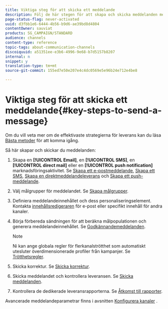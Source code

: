 ```yaml
---
title: Viktiga steg för att skicka ett meddelande
description: Följ de här stegen för att skapa och skicka meddelanden med Adobe Campaign.
page-status-flag: never-activated
uuid: d3fbb1e6-6444-4b56-b9d6-ae39bd8d4804
contentOwner: sauviat
products: SG_CAMPAIGN/STANDARD
audience: channels
content-type: reference
topic-tags: about-communication-channels
discoiquuid: a51351ee-e3b6-4996-9e68-b7d5157b8207
internal: n
snippet: y
translation-type: tm+mt
source-git-commit: 155ed7e50e207e4c4dc0569e5e96b24e712e4be8

---
```



# Viktiga steg för att skicka ett meddelande{#key-steps-to-send-a-message}

Om du vill veta mer om de effektivaste strategierna för leverans kan du läsa [Bästa metoder](https://helpx.adobe.com/campaign/kb/delivery-best-practices.html) för att komma igång.

Så här skapar och skickar du meddelanden:

1. Skapa en **[!UICONTROL Email]**, en **[!UICONTROL SMS]**, en **[!UICONTROL direct mail]** eller en **[!UICONTROL push notification]** marknadsföringsaktivitet. Se [Skapa ett e-postmeddelande](../../channels/using/creating-an-email.md), [Skapa ett SMS](../../channels/using/creating-an-sms-message.md), [Skapa en direktmeddelandeleverans](../../channels/using/creating-the-direct-mail.md) och [Skapa ett push-meddelande](../../channels/using/preparing-and-sending-a-push-notification.md).
1. Välj målgrupper för meddelandet. Se [Skapa målgrupper](../../audiences/using/creating-audiences.md).
1. Definiera meddelandeinnehållet och dess personaliseringselement. Kontakta [innehållsredigeraren](../../designing/using/designing-content-in-adobe-campaign.md) för e-post eller specifikt innehåll för andra kanaler.
1. Börja förbereda sändningen för att beräkna målpopulationen och generera meddelandeinnehållet. Se [Godkännandemeddelanden](../../sending/using/preparing-the-send.md).

   >[!NOTE]
   >
   >Ni kan ange globala regler för flerkanalströtthet som automatiskt utesluter överdimensionerade profiler från kampanjer. Se [Trötthetsregler](../../sending/using/fatigue-rules.md).

1. Skicka korrektur. Se [Skicka korrektur](../../sending/using/sending-proofs.md).
1. Skicka meddelandet och kontrollera leveransen. Se [Skicka meddelanden](../../sending/using/confirming-the-send.md).
1. Kontrollera de dedikerade leveransrapporterna. Se [Åtkomst till rapporter](../../reporting/using/about-dynamic-reports.md).

Avancerade meddelandeparametrar finns i avsnitten [Konfigurera kanaler](../../administration/using/about-channel-configuration.md) .
